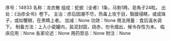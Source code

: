 序号：14933
名称：龙衣散
组成：蛇蜕（全者）1条，马勃1两，皂角子24粒。
出处：《治疹全书》卷下。
主治：疹后因潮不尽，热毒上攻于目，翳膜侵睛，或成珠子，或如蟹眼，在黑睛上者。
加减：None
功效：None
用法用量：食后温水调下。
制备方法：上入小瓷罐内，盐泥封固，烧赤，勿令烟出，候令存性为末。
临床应用：None
各家论述：None
用药禁忌：None
附注：None

